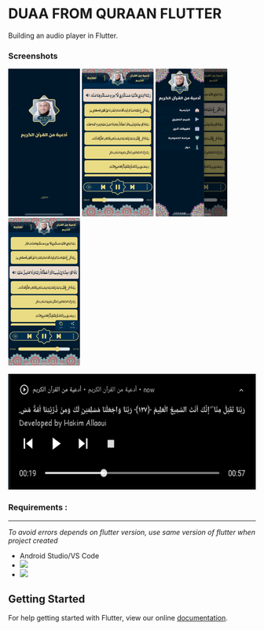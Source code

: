 # DUAA FROM QURAAN FLUTTER

Building an audio player in Flutter.

### Screenshots

<img src="https://raw.githubusercontent.com/Hakim-Allaoui/duaa_from_quraan_flutter/master/screenshots/duaa_from_quraan_flutter_screen%20(1).jpg" height="300em" /> <img src="https://raw.githubusercontent.com/Hakim-Allaoui/duaa_from_quraan_flutter/master/screenshots/duaa_from_quraan_flutter_screen%20(2).jpg" height="300em" /> <img src="https://raw.githubusercontent.com/Hakim-Allaoui/duaa_from_quraan_flutter/master/screenshots/duaa_from_quraan_flutter_screen%20(3).jpg" height="300em" /> <img src="https://raw.githubusercontent.com/Hakim-Allaoui/duaa_from_quraan_flutter/master/screenshots/duaa_from_quraan_flutter_screen%20(4).jpg" height="300em" />

<img src="screenshots/duaa_from_quraan_flutter_screen%20(1).png" height="235em" />

### Requirements :

------------

*To avoid errors depends on flutter version, use same version of flutter when project created*
- Android Studio/VS Code
-  [![](https://img.shields.io/badge/Flutter-3.7.11-blue)](https://img.shields.io/badge/Flutter-3.7.11-blue)
- [![](https://img.shields.io/badge/Dart-2.19.6-green)](https://img.shields.io/badge/Dart-2.19.6-green)

## Getting Started

For help getting started with Flutter, view our online
[documentation](https://flutter.io/).